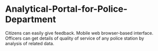 # Analytical-Portal-for-Police-Department
Citizens can easily give feedback. Mobile web browser-based interface. Officers can get details of quality of service of any police station by analysis of related data.
